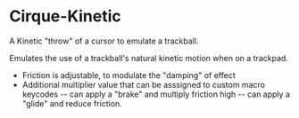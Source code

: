 # Cirque-Kinetic
A Kinetic "throw" of a cursor to emulate a trackball.

Emulates the use of a trackball's natural kinetic motion when on a trackpad.
- Friction is adjustable, to modulate the "damping" of effect
- Additional multiplier value that can be asssigned to custom macro keycodes
-- can apply a "brake" and multiply friction high
-- can apply a "glide" and reduce friction.
